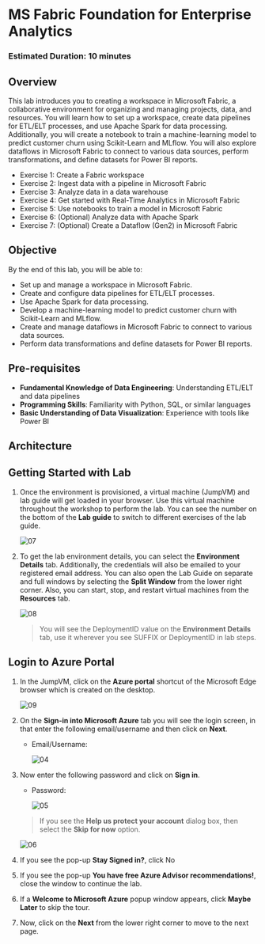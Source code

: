 # MS Fabric Foundation for Enterprise Analytics

### Estimated Duration: 10 minutes

## Overview

This lab introduces you to creating a workspace in Microsoft Fabric, a collaborative environment for organizing and managing projects, data, and resources. You will learn how to set up a workspace, create data pipelines for ETL/ELT processes, and use Apache Spark for data processing. Additionally, you will create a notebook to train a machine-learning model to predict customer churn using Scikit-Learn and MLflow. You will also explore dataflows in Microsoft Fabric to connect to various data sources, perform transformations, and define datasets for Power BI reports.

- Exercise 1: Create a Fabric workspace
- Exercise 2: Ingest data with a pipeline in Microsoft Fabric
- Exercise 3: Analyze data in a data warehouse
- Exercise 4: Get started with Real-Time Analytics in Microsoft Fabric
- Exercise 5: Use notebooks to train a model in Microsoft Fabric
- Exercise 6: (Optional) Analyze data with Apache Spark
- Exercise 7: (Optional) Create a Dataflow (Gen2) in Microsoft Fabric

## Objective

By the end of this lab, you will be able to:

- Set up and manage a workspace in Microsoft Fabric.
- Create and configure data pipelines for ETL/ELT processes.
- Use Apache Spark for data processing.
- Develop a machine-learning model to predict customer churn with Scikit-Learn and MLflow.
- Create and manage dataflows in Microsoft Fabric to connect to various data sources.
- Perform data transformations and define datasets for Power BI reports.

## Pre-requisites

- **Fundamental Knowledge of Data Engineering**: Understanding ETL/ELT and data pipelines
- **Programming Skills**: Familiarity with Python, SQL, or similar languages
- **Basic Understanding of Data Visualization**: Experience with tools like Power BI

## Architecture
  
## Getting Started with Lab

1. Once the environment is provisioned, a virtual machine (JumpVM) and lab guide will get loaded in your browser. Use this virtual machine throughout the workshop to perform the lab. You can see the number on the bottom of the **Lab guide** to switch to different exercises of the lab guide.

   ![07](./Images/gs/1a.png)

1. To get the lab environment details, you can select the **Environment Details** tab. Additionally, the credentials will also be emailed to your registered email address. You can also open the Lab Guide on separate and full windows by selecting the **Split Window** from the lower right corner. Also, you can start, stop, and restart virtual machines from the **Resources** tab.

   ![08](./Images/gs/08.png)
 
    > You will see the DeploymentID value on the **Environment Details** tab, use it wherever you see SUFFIX or DeploymentID in lab steps.


## Login to Azure Portal

1. In the JumpVM, click on the **Azure portal** shortcut of the Microsoft Edge browser which is created on the desktop.

   ![09](./Images/gs/09.png)
   
1. On the **Sign-in into Microsoft Azure** tab you will see the login screen, in that enter the following email/username and then click on **Next**. 
   * Email/Username: <inject key="AzureAdUserEmail"></inject>
   
     ![04](./Images/gs/04.png)
     
1. Now enter the following password and click on **Sign in**.
   * Password: <inject key="AzureAdUserPassword"></inject>
   
     ![05](./Images/gs/05.png)
     
   > If you see the **Help us protect your account** dialog box, then select the **Skip for now** option.

      ![06](./Images/gs/06.png)
  
1. If you see the pop-up **Stay Signed in?**, click No

1. If you see the pop-up **You have free Azure Advisor recommendations!**, close the window to continue the lab.

1. If a **Welcome to Microsoft Azure** popup window appears, click **Maybe Later** to skip the tour.
      
1. Now, click on the **Next** from the lower right corner to move to the next page.
